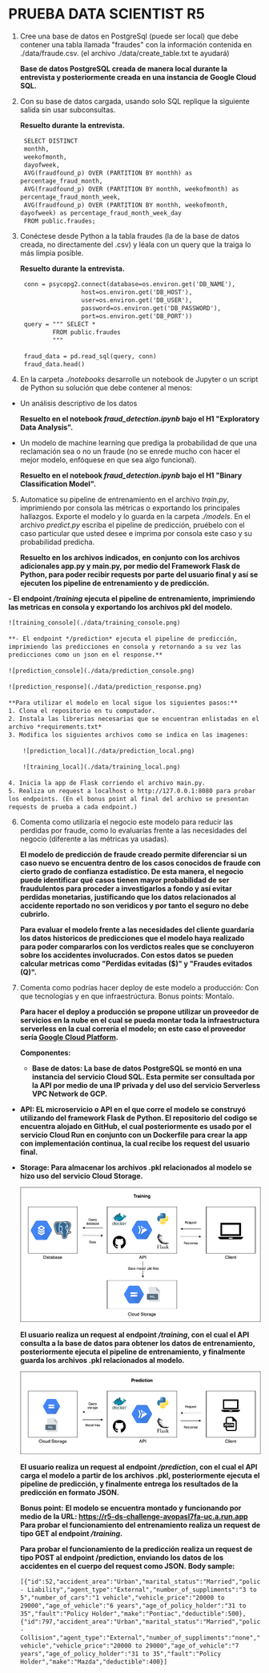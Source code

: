 # PRUEBA DATA SCIENTIST R5 #
1. Cree una base de datos en PostgreSql (puede ser local) que debe contener una tabla llamada "fraudes" con la información contenida en ./data/fraude.csv. (el archivo ./data/create_table.txt te ayudará)

	**Base de datos PostgreSQL creada de manera local durante la entrevista y posteriormente creada en una instancia de Google Cloud SQL.**

2. Con su base de datos cargada, usando solo SQL replique la siguiente salida sin usar subconsultas.

	**Resuelto durante la entrevista.**

	    SELECT DISTINCT
	    monthh,
	    weekofmonth,
	    dayofweek,
	    AVG(fraudfound_p) OVER (PARTITION BY monthh) as percentage_fraud_month,
	    AVG(fraudfound_p) OVER (PARTITION BY monthh, weekofmonth) as percentage_fraud_month_week,
	    AVG(fraudfound_p) OVER (PARTITION BY monthh, weekofmonth, dayofweek) as percentage_fraud_month_week_day
	    FROM public.fraudes;

3. Conéctese desde Python a la tabla fraudes (la de la base de datos creada, no directamente del .csv) y léala con un query que la traiga lo más limpia posible.

	**Resuelto durante la entrevista.**

	    conn = psycopg2.connect(database=os.environ.get('DB_NAME'),
                        host=os.environ.get('DB_HOST'),
                        user=os.environ.get('DB_USER'),
                        password=os.environ.get('DB_PASSWORD'),
                        port=os.environ.get('DB_PORT'))
	    query = """ SELECT *
			    FROM public.fraudes
			    """
	    
	    fraud_data = pd.read_sql(query, conn)
	    fraud_data.head()

4.  En la carpeta  _./notebooks_  desarrolle un notebook de Jupyter o un script de Python su solución que debe contener al menos:
-   Un análisis descriptivo de los datos

	**Resuelto en el notebook *fraud_detection.ipynb* bajo el H1 "Exploratory Data Analysis".**
-   Un modelo de machine learning que prediga la probabilidad de que una reclamación sea o no un fraude (no se enrede mucho con hacer el mejor modelo, enfóquese en que sea algo funcional).

	**Resuelto en el notebook *fraud_detection.ipynb* bajo el H1 "Binary Classification Model".**

5.  Automatice su pipeline de entrenamiento en el archivo  _train.py_, imprimiendo por consola las métricas o exportando los principales hallazgos. Exporte el modelo y lo guarda en la carpeta  _./models_. En el archivo  _predict.py_  escriba el pipeline de predicción, pruébelo con el caso particular que usted desee e imprima por consola este caso y su probabilidad predicha.

	**Resuelto en los archivos indicados, en conjunto con los archivos adicionales app.py y main.py, por medio del Framework Flask de Python, para poder recibir requests por parte del usuario final y así se ejecuten los pipeline de entrenamiento y de predicción.**
	
  **- El endpoint */training* ejecuta el pipeline de entrenamiento, imprimiendo las metricas en consola y exportando los archivos pkl del modelo.**

	![training_console](./data/training_console.png)

	**- El endpoint */prediction* ejecuta el pipeline de predicción, imprimiendo las predicciones en consola y retornando a su vez las predicciones como un json en el response.** 

	![prediction_console](./data/prediction_console.png)

	![prediction_response](./data/prediction_response.png)

	**Para utilizar el modelo en local sigue los siguientes pasos:**
	1. Clona el repositorio en tu computador.
	2. Instala las librerias necesarias que se encuentran enlistadas en el archivo *requirements.txt*
	3. Modifica los siguientes archivos como se indica en las imagenes:

		![prediction_local](./data/prediction_local.png)
		
		![training_local](./data/training_local.png)
		
	4. Inicia la app de Flask corriendo el archivo main.py.
	5. Realiza un request a localhost o http://127.0.0.1:8080 para probar los endpoints. (En el bonus point al final del archivo se presentan requests de prueba a cada endpoint.)

6.  Comenta como utilizaría el negocio este modelo para reducir las perdidas por fraude, como lo evaluarías frente a las necesidades del negocio (diferente a las métricas ya usadas).

	**El modelo de predicción de fraude creado permite diferenciar si un caso nuevo se encuentra dentro de los casos conocidos de fraude con cierto grado de confianza estadístico. De esta manera, el negocio puede identificar qué casos tienen mayor probabilidad de ser fraudulentos para proceder a investigarlos a fondo y así evitar perdidas monetarias, justificando que los datos relacionados al accidente reportado no son veridicos y por tanto el seguro no debe cubrirlo.**
	
	**Para evaluar el modelo frente a las necesidades del cliente guardaría los datos historicos de predicciones que el modelo haya realizado para poder compararlos con los verdictos reales que se concluyeron sobre los accidentes involucrados. Con estos datos se pueden calcular metricas como "Perdidas evitadas ($)" y "Fraudes evitados (Q)".**

7.  Comenta como podrías hacer deploy de este modelo a producción: Con que tecnologías y en que infraestrúctura. Bonus points: Montalo.

	**Para hacer el deploy a producción se propone utilizar un proveedor de servicios en la nube en el cual se pueda montar toda la infraestructura serverless en la cual correría el modelo; en este caso el proveedor sería [Google Cloud Platform](https://cloud.google.com/).**
	
	**Componentes:**

	- **Base de datos: La base de datos PostgreSQL se montó en una instancia del servicio Cloud SQL. Esta permite ser consultada por la API por medio de una IP privada y del uso del servicio Serverless VPC Network de GCP.**

  - **API: EL microservicio o API en el que corre el modelo se construyó utilizando del framework Flask de Python. El repositorio del codigo se encuentra alojado en GitHub, el cual posteriormente es usado por el servicio Cloud Run en conjunto con un Dockerfile para crear la app con implementación continua, la cual recibe los request del usuario final.**

  - **Storage: Para almacenar los archivos .pkl relacionados al modelo se hizo uso del servicio Cloud Storage.**

	![training_infrastructure](./data/training_infrastructure.png)

	**El usuario realiza un request al endpoint */training*, con el cual el API consulta a la base de datos para obtener los datos de entrenamiento, posteriormente ejecuta el pipeline de entrenamiento, y finalmente guarda los archivos .pkl relacionados al modelo.**

	![prediction_infrastructure](./data/prediction_infrastructure.png)

	**El usuario realiza un request al endpoint */prediction*, con el cual el API carga el modelo a partir de los archivos .pkl, posteriormente ejecuta el pipeline de predicción, y finalmente entrega los resultados de la predicción en formato JSON.**

	**Bonus point:**
	**El modelo se encuentra montado y funcionando por medio de la URL: https://r5-ds-challenge-avopasl7fa-uc.a.run.app**
	**Para probar el funcionamiento del entrenamiento realiza un request de tipo GET al endpoint */training*.**

	**Para probar el funcionamiento de la predicción realiza un request de tipo POST al endpoint /prediction, enviando los datos de los accidentes en el cuerpo del request como JSON.**
	**Body sample:** 

    
        [{"id":52,"accident_area":"Urban","marital_status":"Married","policy_type":"Sedan - Liability","agent_type":"External","number_of_suppliments":"3 to 5","number_of_cars":"1 vehicle","vehicle_price":"20000 to 29000","age_of_vehicle":"6 years","age_of_policy_holder":"31 to 35","fault":"Policy Holder","make":"Pontiac","deductible":500},{"id":797,"accident_area":"Urban","marital_status":"Married","policy_type":"Sedan - Collision","agent_type":"External","number_of_suppliments":"none","number_of_cars":"1 vehicle","vehicle_price":"20000 to 29000","age_of_vehicle":"7 years","age_of_policy_holder":"31 to 35","fault":"Policy Holder","make":"Mazda","deductible":400}]
